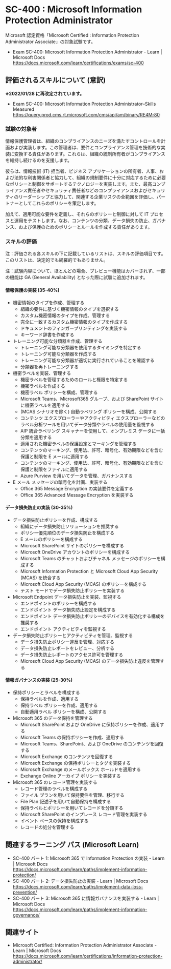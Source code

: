 # SC-400 : Microsoft Information Protection Administrator
Microsoft 認定資格「Microsoft Certified : Information Protection Administrator Associate」の対象試験です。

- Exam SC-400: Microsoft Information Protection Administrator - Learn | Microsoft Docs  
https://docs.microsoft.com/learn/certifications/exams/sc-400

## 評価されるスキルについて (意訳)
**※2022/01/28 に再改定されています。**
- Exam SC-400: Microsoft Information Protection Administrator–Skills Measured   
https://query.prod.cms.rt.microsoft.com/cms/api/am/binary/RE4Mr80

### 試験の対象者
情報保護管理者は、組織のコンプライアンスのニーズを満たすコントロールを計画および実装します。この管理者は、要件とコンプライアンス管理を技術的な実装に変換する責任があります。これらは、組織の統制所有者がコンプライアンスを維持し続けるのを支援します。

彼らは、情報技術 (IT) 担当者、ビジネス アプリケーションの所有者、人事、および法的な利害関係者と協力して、組織の規制要件に十分に対応するために必要なポリシーと制御をサポートするテクノロジーを実装します。また、最高コンプライアンス責任者やセキュリティ責任者などのコンプライアンスおよびセキュリティのリーダーシップと協力して、関連する企業リスクの全範囲を評価し、パートナーとしてこれらのポリシーを策定します。

加えて、適用可能な要件を定義し、それらのポリシーと制御に対して IT プロセスと運用をテストします。なお、コンテンツの分類、データ損失の防止、ガバナンス、および保護のためのポリシーとルールを作成する責任があります。

### スキルの評価
注：評価される各スキルの下に記載しているリストは、スキルの評価項目です。このリストは、決定的でも網羅的でもありません。

注：試験内容について、ほとんどの場合、プレビュー機能はカバーされず、一部の機能は GA (General Availability) となった際に試験に追加されます。

#### 情報保護の実装 (35-40%)
- 機密情報のタイプを作成、管理する
  - 組織の要件に基づく機密情報のタイプを選択する
  - カスタム機密情報のタイプを作成、管理する
  - 完全に一致するカスタム機密情報のタイプを作成する
  - ドキュメントのフィンガープリンティングを実装する
  - キーワード辞書を作成する
- トレーニング可能な分類器を作成、管理する
  - トレーニング可能な分類器を使用するタイミングを特定する
  - トレーニング可能な分類器を作成する
  - トレーニング可能な分類器が適切に実行されていることを確認する
  - 分類器を再トレーニングする
- 機密ラベルを実装、管理する
  - 機密ラベルを管理するためのロールと権限を特定する
  - 機密ラベルを作成する
  - 機密ラベル ポリシーを構成、管理する
  - Microsoft Teams、Microsoft365 グループ、および SharePoint サイトに機密ラベルを適用する
  - (MCAS シナリオを除く) 自動ラベリング ポリシーを構成、公開する
  - コンテンツ エクスプローラーやアクティビティ エクスプローラーなどのラベル分析ツールを用いてデータ分類やラベルの使用量を監視する
  - AIP 統合ラベリング スキャナーを使用して、オンプレミス データに一括分類を適用する
  - 適用された機密ラベルの保護設定とマーキングを管理する
  - コンテンツのマーキング、使用法、許可、暗号化、有効期限などを含む保護と制限を E メールに適用する
  - コンテンツのマーキング、使用法、許可、暗号化、有効期限などを含む保護と制限をファイルに適用する
  - Azure Purview を用いてデータを管理、ガバナンスする
- E メール メッセージの暗号化を計画、実装する
  - Office 365 Message Encryption の実装要件を定義する
  - Office 365 Advanced Message Encryption を実装する
#### データ損失防止の実装 (30-35%)
- データ損失防止ポリシーを作成、構成する
  - 組織にデータ損失防止ソリューションを推奨する
  - ポリシー優先順位のデータ損失防止を構成する
  - E メールのポリシーを構成する
  - Microsoft SharePoint サイトのポリシーを構成する
  - Microsoft OneDrive アカウントのポリシーを構成する
  - Microsoft Teams のチャットおよびチャネル メッセージのポリシーを構成する
  - Microsoft Information Protection と Microsoft Cloud App Security (MCAS) を統合する
  - Microsoft Cloud App Security (MCAS) のポリシーを構成する
  - テスト モードでデータ損失防止ポリシーを実装する
- Microsoft Endpoint データ損失防止を実装、監視する
  - エンドポイントのポリシーを構成する
  - エンドポイント データ損失防止設定を構成する
  - エンドポイント データ損失防止ポリシーのデバイスを有効化する構成を推奨する
  - エンドポイント アクティビティを監視する
- データ損失防止ポリシーとアクティビティを管理、監視する
  - データ損失防止ポリシー違反を管理、対応する
  - データ損失防止レポートをレビュー、分析する
  - データ損失防止レポートのアクセス許可を管理する
  - Microsoft Cloud App Security (MCAS) のデータ損失防止違反を管理する
#### 情報ガバナンスの実装 (25-30%)
- 保持ポリシーとラベルを構成する
  - 保持ラベルを作成、適用する
  - 保持ラベル ポリシーを作成、適用する
  - 自動適用ラベル ポリシーを構成、公開する
- Microsoft 365 のデータ保持を管理する
  - Microsoft SharePoint および OneDrive に保持ポリシーを作成、適用する
  - Microsoft Teams の保持ポリシーを作成、適用する
  - Microsoft Teams、SharePoint、および OneDrive のコンテンツを回復する
  - Microsoft Exchange のコンテンツを回復する
  - Microsoft Exchange の保持ポリシーとタグを実装する
  - Microsoft Exchange のメールボックス ホールドを適用する
  - Exchange Online アーカイブ ポリシーを実装する
- Microsoft 365 のレコード管理を実装する
  - レコード管理のラベルを構成する
  - ファイル プランを用いて保持要件を管理、移行する
  - File Plan 記述子を用いて自動保持を構成する
  - 保持ラベルとポリシーを用いてレコードを分類する
  - Microsoft SharePoint のインプレース レコード管理を実装する
  - イベント ベースの保持を構成する
  - レコードの処分を管理する

## 関連するラーニング パス (Microsoft Learn)
- SC-400 パート 1: Microsoft 365 で Information Protection の実装 - Learn | Microsoft Docs  
https://docs.microsoft.com/learn/paths/implement-information-protection/
- SC-400 パート 2: データ損失防止の実装 - Learn | Microsoft Docs  
https://docs.microsoft.com/learn/paths/implement-data-loss-prevention/
- SC-400 パート 3: Microsoft 365 に情報ガバナンスを実装する - Learn | Microsoft Docs  
https://docs.microsoft.com/learn/paths/implement-information-governance/

## 関連サイト
- Microsoft Certified: Information Protection Administrator Associate - Learn | Microsoft Docs  
https://docs.microsoft.com/learn/certifications/information-protection-administrator/